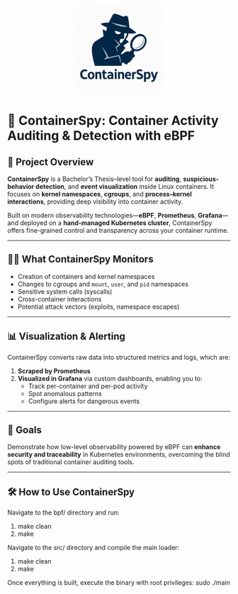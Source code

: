 ﻿<!-- Include your logo image here with rounded corners -->
<p align="center">
  <img
    src="./images/Logo.png"
    alt="ContainerSpy Logo"
    width="200"
    style="border-radius:12px;"
  >
</p>


# 🐳 ContainerSpy: Container Activity Auditing & Detection with eBPF

## 🎯 Project Overview

**ContainerSpy** is a Bachelor’s Thesis–level tool for **auditing**, **suspicious-behavior detection**, and **event visualization** inside Linux containers. It focuses on **kernel namespaces**, **cgroups**, and **process–kernel interactions**, providing deep visibility into container activity.

Built on modern observability technologies—**eBPF**, **Prometheus**, **Grafana**—and deployed on a **hand-managed Kubernetes cluster**, ContainerSpy offers fine-grained control and transparency across your container runtime.

---

## 🕵️‍♂️ What ContainerSpy Monitors

- Creation of containers and kernel namespaces  
- Changes to cgroups and `mount`, `user`, and `pid` namespaces  
- Sensitive system calls (syscalls)  
- Cross-container interactions  
- Potential attack vectors (exploits, namespace escapes)  

---

## 📊 Visualization & Alerting

ContainerSpy converts raw data into structured metrics and logs, which are:

1. **Scraped by Prometheus**  
2. **Visualized in Grafana** via custom dashboards, enabling you to:  
   - Track per-container and per-pod activity  
   - Spot anomalous patterns  
   - Configure alerts for dangerous events  

---

## 🚀 Goals

Demonstrate how low-level observability powered by eBPF can **enhance security and traceability** in Kubernetes environments, overcoming the blind spots of traditional container auditing tools.

---

## 🛠️ How to Use ContainerSpy

Navigate to the bpf/ directory and run:
1. make clean
2. make

Navigate to the src/ directory and compile the main loader:
1. make clean
2. make

Once everything is built, execute the binary with root privileges: sudo ./main






